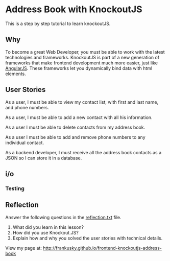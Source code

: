 # Address Book with KnockoutJS

This is a step by step tutorial to learn knockoutJS.

## Why
To become a great Web Developer, you must be able to work with the latest
technologies and frameworks. KnockoutJS is part of a new generation of frameworks
that make frontend development much more easier, just like [AngularJS](https://angularjs.org).
These frameworks let you dynamically bind data with html elements.

## User Stories

As a user, I must be able to view my contact list, with first and last name, and phone numbers.

As a user, I must be able to add a new contact with all his information.

As a user I must be able to delete contacts from my address book.

As a user I must be able to add and remove phone numbers to any individual contact.

As a backend developer, I must receive all the address book contacts as a JSON so I can store
it in a database.

## i/o

### Testing

## Reflection
Answer the following questions in the [reflection.txt](README.md) file.

1. What did you learn in this lesson?
2. How did you use Knockout.JS?
3. Explain how and why you solved the user stories with technical details.

View my page at: http://frankusky.github.io/frontend-knockoutjs-address-book
